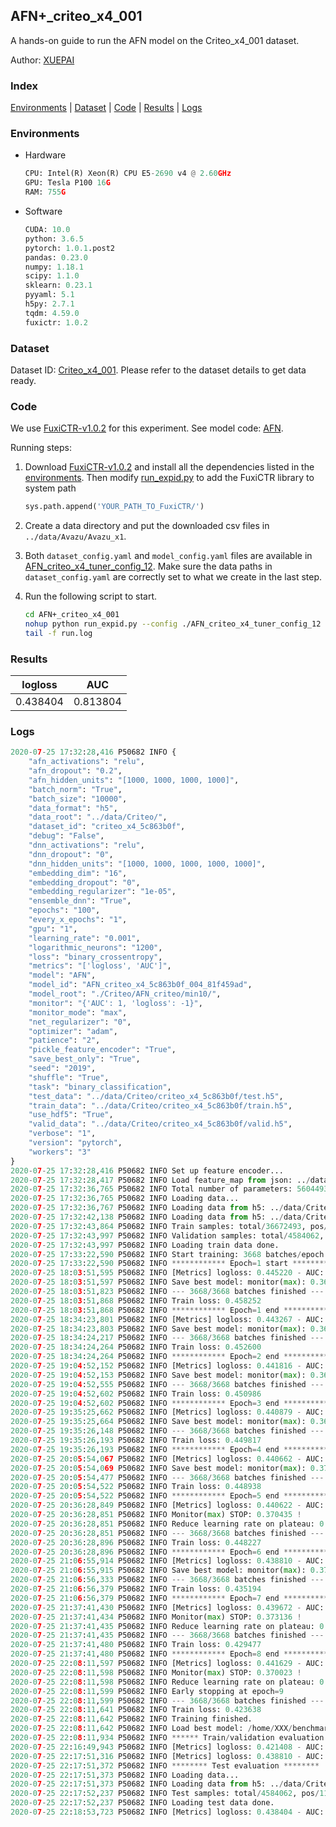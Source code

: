 ## AFN+_criteo_x4_001

A hands-on guide to run the AFN model on the Criteo_x4_001 dataset.

Author: [XUEPAI](https://github.com/xue-pai)

### Index
[Environments](#Environments) | [Dataset](#Dataset) | [Code](#Code) | [Results](#Results) | [Logs](#Logs)

### Environments
+ Hardware

  ```python
  CPU: Intel(R) Xeon(R) CPU E5-2690 v4 @ 2.60GHz
  GPU: Tesla P100 16G
  RAM: 755G

  ```

+ Software

  ```python
  CUDA: 10.0
  python: 3.6.5
  pytorch: 1.0.1.post2
  pandas: 0.23.0
  numpy: 1.18.1
  scipy: 1.1.0
  sklearn: 0.23.1
  pyyaml: 5.1
  h5py: 2.7.1
  tqdm: 4.59.0
  fuxictr: 1.0.2
  ```

### Dataset
Dataset ID: [Criteo_x4_001](https://github.com/openbenchmark/BARS/blob/master/ctr_prediction/datasets/Criteo/README.md#Criteo_x4_001). Please refer to the dataset details to get data ready.

### Code

We use [FuxiCTR-v1.0.2](fuxictr_url) for this experiment. See model code: [AFN](https://github.com/xue-pai/FuxiCTR/blob/v1.0.2/fuxictr/pytorch/models/AFN.py).

Running steps:

1. Download [FuxiCTR-v1.0.2](fuxictr_url) and install all the dependencies listed in the [environments](#environments). Then modify [run_expid.py](./run_expid.py#L5) to add the FuxiCTR library to system path
    
    ```python
    sys.path.append('YOUR_PATH_TO_FuxiCTR/')
    ```

2. Create a data directory and put the downloaded csv files in `../data/Avazu/Avazu_x1`.

3. Both `dataset_config.yaml` and `model_config.yaml` files are available in [AFN_criteo_x4_tuner_config_12](./AFN_criteo_x4_tuner_config_12). Make sure the data paths in `dataset_config.yaml` are correctly set to what we create in the last step.

4. Run the following script to start.

    ```bash
    cd AFN+_criteo_x4_001
    nohup python run_expid.py --config ./AFN_criteo_x4_tuner_config_12 --expid AFN_criteo_x4_004_8fcb4074 --gpu 0 > run.log &
    tail -f run.log
    ```

### Results

| logloss | AUC  |
|:--------------------:|:--------------------:|
| 0.438404 | 0.813804  |


### Logs
```python
2020-07-25 17:32:28,416 P50682 INFO {
    "afn_activations": "relu",
    "afn_dropout": "0.2",
    "afn_hidden_units": "[1000, 1000, 1000, 1000]",
    "batch_norm": "True",
    "batch_size": "10000",
    "data_format": "h5",
    "data_root": "../data/Criteo/",
    "dataset_id": "criteo_x4_5c863b0f",
    "debug": "False",
    "dnn_activations": "relu",
    "dnn_dropout": "0",
    "dnn_hidden_units": "[1000, 1000, 1000, 1000, 1000]",
    "embedding_dim": "16",
    "embedding_dropout": "0",
    "embedding_regularizer": "1e-05",
    "ensemble_dnn": "True",
    "epochs": "100",
    "every_x_epochs": "1",
    "gpu": "1",
    "learning_rate": "0.001",
    "logarithmic_neurons": "1200",
    "loss": "binary_crossentropy",
    "metrics": "['logloss', 'AUC']",
    "model": "AFN",
    "model_id": "AFN_criteo_x4_5c863b0f_004_81f459ad",
    "model_root": "./Criteo/AFN_criteo/min10/",
    "monitor": "{'AUC': 1, 'logloss': -1}",
    "monitor_mode": "max",
    "net_regularizer": "0",
    "optimizer": "adam",
    "patience": "2",
    "pickle_feature_encoder": "True",
    "save_best_only": "True",
    "seed": "2019",
    "shuffle": "True",
    "task": "binary_classification",
    "test_data": "../data/Criteo/criteo_x4_5c863b0f/test.h5",
    "train_data": "../data/Criteo/criteo_x4_5c863b0f/train.h5",
    "use_hdf5": "True",
    "valid_data": "../data/Criteo/criteo_x4_5c863b0f/valid.h5",
    "verbose": "1",
    "version": "pytorch",
    "workers": "3"
}
2020-07-25 17:32:28,416 P50682 INFO Set up feature encoder...
2020-07-25 17:32:28,417 P50682 INFO Load feature_map from json: ../data/Criteo/criteo_x4_5c863b0f/feature_map.json
2020-07-25 17:32:36,765 P50682 INFO Total number of parameters: 56044939.
2020-07-25 17:32:36,765 P50682 INFO Loading data...
2020-07-25 17:32:36,767 P50682 INFO Loading data from h5: ../data/Criteo/criteo_x4_5c863b0f/train.h5
2020-07-25 17:32:42,138 P50682 INFO Loading data from h5: ../data/Criteo/criteo_x4_5c863b0f/valid.h5
2020-07-25 17:32:43,864 P50682 INFO Train samples: total/36672493, pos/9396350, neg/27276143, ratio/25.62%
2020-07-25 17:32:43,997 P50682 INFO Validation samples: total/4584062, pos/1174544, neg/3409518, ratio/25.62%
2020-07-25 17:32:43,997 P50682 INFO Loading train data done.
2020-07-25 17:33:22,590 P50682 INFO Start training: 3668 batches/epoch
2020-07-25 17:33:22,590 P50682 INFO ************ Epoch=1 start ************
2020-07-25 18:03:51,595 P50682 INFO [Metrics] logloss: 0.445220 - AUC: 0.806394
2020-07-25 18:03:51,597 P50682 INFO Save best model: monitor(max): 0.361174
2020-07-25 18:03:51,823 P50682 INFO --- 3668/3668 batches finished ---
2020-07-25 18:03:51,868 P50682 INFO Train loss: 0.458252
2020-07-25 18:03:51,868 P50682 INFO ************ Epoch=1 end ************
2020-07-25 18:34:23,801 P50682 INFO [Metrics] logloss: 0.443267 - AUC: 0.808655
2020-07-25 18:34:23,803 P50682 INFO Save best model: monitor(max): 0.365388
2020-07-25 18:34:24,217 P50682 INFO --- 3668/3668 batches finished ---
2020-07-25 18:34:24,264 P50682 INFO Train loss: 0.452600
2020-07-25 18:34:24,264 P50682 INFO ************ Epoch=2 end ************
2020-07-25 19:04:52,152 P50682 INFO [Metrics] logloss: 0.441816 - AUC: 0.809902
2020-07-25 19:04:52,153 P50682 INFO Save best model: monitor(max): 0.368086
2020-07-25 19:04:52,555 P50682 INFO --- 3668/3668 batches finished ---
2020-07-25 19:04:52,602 P50682 INFO Train loss: 0.450986
2020-07-25 19:04:52,602 P50682 INFO ************ Epoch=3 end ************
2020-07-25 19:35:25,662 P50682 INFO [Metrics] logloss: 0.440879 - AUC: 0.810772
2020-07-25 19:35:25,664 P50682 INFO Save best model: monitor(max): 0.369893
2020-07-25 19:35:26,148 P50682 INFO --- 3668/3668 batches finished ---
2020-07-25 19:35:26,193 P50682 INFO Train loss: 0.449817
2020-07-25 19:35:26,193 P50682 INFO ************ Epoch=4 end ************
2020-07-25 20:05:54,067 P50682 INFO [Metrics] logloss: 0.440662 - AUC: 0.811143
2020-07-25 20:05:54,069 P50682 INFO Save best model: monitor(max): 0.370481
2020-07-25 20:05:54,477 P50682 INFO --- 3668/3668 batches finished ---
2020-07-25 20:05:54,522 P50682 INFO Train loss: 0.448938
2020-07-25 20:05:54,522 P50682 INFO ************ Epoch=5 end ************
2020-07-25 20:36:28,849 P50682 INFO [Metrics] logloss: 0.440622 - AUC: 0.811057
2020-07-25 20:36:28,851 P50682 INFO Monitor(max) STOP: 0.370435 !
2020-07-25 20:36:28,851 P50682 INFO Reduce learning rate on plateau: 0.000100
2020-07-25 20:36:28,851 P50682 INFO --- 3668/3668 batches finished ---
2020-07-25 20:36:28,896 P50682 INFO Train loss: 0.448227
2020-07-25 20:36:28,896 P50682 INFO ************ Epoch=6 end ************
2020-07-25 21:06:55,914 P50682 INFO [Metrics] logloss: 0.438810 - AUC: 0.813331
2020-07-25 21:06:55,915 P50682 INFO Save best model: monitor(max): 0.374521
2020-07-25 21:06:56,333 P50682 INFO --- 3668/3668 batches finished ---
2020-07-25 21:06:56,379 P50682 INFO Train loss: 0.435194
2020-07-25 21:06:56,379 P50682 INFO ************ Epoch=7 end ************
2020-07-25 21:37:41,430 P50682 INFO [Metrics] logloss: 0.439672 - AUC: 0.812808
2020-07-25 21:37:41,434 P50682 INFO Monitor(max) STOP: 0.373136 !
2020-07-25 21:37:41,435 P50682 INFO Reduce learning rate on plateau: 0.000010
2020-07-25 21:37:41,435 P50682 INFO --- 3668/3668 batches finished ---
2020-07-25 21:37:41,480 P50682 INFO Train loss: 0.429477
2020-07-25 21:37:41,480 P50682 INFO ************ Epoch=8 end ************
2020-07-25 22:08:11,597 P50682 INFO [Metrics] logloss: 0.441629 - AUC: 0.811652
2020-07-25 22:08:11,598 P50682 INFO Monitor(max) STOP: 0.370023 !
2020-07-25 22:08:11,598 P50682 INFO Reduce learning rate on plateau: 0.000001
2020-07-25 22:08:11,599 P50682 INFO Early stopping at epoch=9
2020-07-25 22:08:11,599 P50682 INFO --- 3668/3668 batches finished ---
2020-07-25 22:08:11,641 P50682 INFO Train loss: 0.423638
2020-07-25 22:08:11,642 P50682 INFO Training finished.
2020-07-25 22:08:11,642 P50682 INFO Load best model: /home/XXX/benchmarks/Criteo/AFN_criteo/min10/criteo_x4_5c863b0f/AFN_criteo_x4_5c863b0f_004_81f459ad_model.ckpt
2020-07-25 22:08:11,934 P50682 INFO ****** Train/validation evaluation ******
2020-07-25 22:16:49,943 P50682 INFO [Metrics] logloss: 0.421408 - AUC: 0.831099
2020-07-25 22:17:51,316 P50682 INFO [Metrics] logloss: 0.438810 - AUC: 0.813331
2020-07-25 22:17:51,372 P50682 INFO ******** Test evaluation ********
2020-07-25 22:17:51,373 P50682 INFO Loading data...
2020-07-25 22:17:51,373 P50682 INFO Loading data from h5: ../data/Criteo/criteo_x4_5c863b0f/test.h5
2020-07-25 22:17:52,237 P50682 INFO Test samples: total/4584062, pos/1174544, neg/3409518, ratio/25.62%
2020-07-25 22:17:52,237 P50682 INFO Loading test data done.
2020-07-25 22:18:53,723 P50682 INFO [Metrics] logloss: 0.438404 - AUC: 0.813804

```
